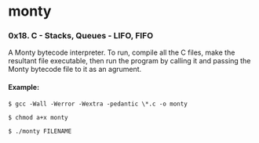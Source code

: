 # monty
### 0x18. C - Stacks, Queues - LIFO, FIFO

A Monty bytecode interpreter.
To run, compile all the C files, make the resultant file executable, then run the program by calling it and passing the Monty bytecode file to it as an agrument.


#### Example:
```
$ gcc -Wall -Werror -Wextra -pedantic \*.c -o monty

$ chmod a+x monty

$ ./monty FILENAME
```
